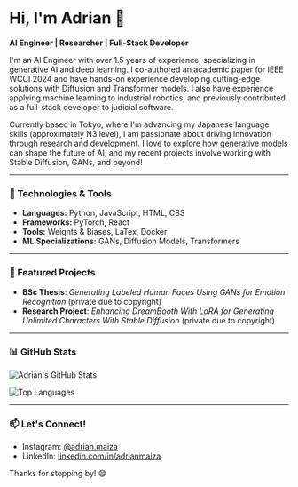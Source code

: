 # Hi, I'm Adrian 👋

**AI Engineer | Researcher | Full-Stack Developer**

I'm an AI Engineer with over 1.5 years of experience, specializing in generative AI and deep learning. I co-authored an academic paper for IEEE WCCI 2024 and have hands-on experience developing cutting-edge solutions with Diffusion and Transformer models. I also have experience applying machine learning to industrial robotics, and previously contributed as a full-stack developer to judicial software.

Currently based in Tokyo, where I'm advancing my Japanese language skills (approximately N3 level), I am passionate about driving innovation through research and development. I love to explore how generative models can shape the future of AI, and my recent projects involve working with Stable Diffusion, GANs, and beyond!

---

### 🔧 Technologies & Tools
- **Languages:** Python, JavaScript, HTML, CSS
- **Frameworks:** PyTorch, React
- **Tools:** Weights & Biases, LaTex, Docker
- **ML Specializations:** GANs, Diffusion Models, Transformers

---

### 🚀 Featured Projects
- **BSc Thesis**: *Generating Labeled Human Faces Using GANs for Emotion Recognition* (private due to copyright)
- **Research Project**: *Enhancing DreamBooth With LoRA for Generating Unlimited Characters With Stable Diffusion* (private due to copyright)

---

### 📊 GitHub Stats
![Adrian's GitHub Stats](https://github-readme-stats-maizabros.vercel.app/api?username=maizabros&show_icons=true&theme=tokyonight)

![Top Languages](https://github-readme-stats-maizabros.vercel.app/api/top-langs/?username=maizabros&layout=compact&theme=tokyonight)

---

### 📫 Let's Connect!
- Instagram: [@adrian.maiza](https://www.instagram.com/adrian.maiza/)
- LinkedIn: [linkedin.com/in/adrianmaiza](https://www.linkedin.com/in/adrianmaiza/)

Thanks for stopping by! 😄

<!--
**maizabros/maizabros** is a ✨ _special_ ✨ repository because its `README.md` (this file) appears on your GitHub profile.

Here are some ideas to get you started:

- 🔭 I’m currently working on ...
- 🌱 I’m currently learning ...
- 👯 I’m looking to collaborate on ...
- 🤔 I’m looking for help with ...
- 💬 Ask me about ...
- 📫 How to reach me: ...
- 😄 Pronouns: ...
- ⚡ Fun fact: ...
-->
